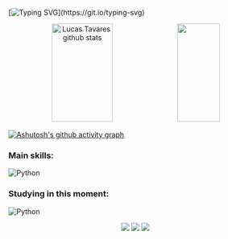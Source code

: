 [![Typing SVG](https://readme-typing-svg.herokuapp.com/?color=00b3ff&size=35&center=true&vCenter=true&width=1000&lines=Oi,+Meu+nome+é+Lucas+Tavares;Tenho+23+anos+;Sou+do+Brasil!;)](https://git.io/typing-svg)

<div align="center">  
  <img width="49%" height="195px" src="https://github-readme-stats.vercel.app/api?username=Pituatu&show_icons=true&count_private=true&hide_border=true&title_color=00b3ff&icon_color=00b3ff&text_color=00b3ff&bg_color=ffffff" alt="Lucas Tavares github stats" /> 
  <img width="41%" height="195px" src="https://github-readme-stats.vercel.app/api/top-langs/?username=Pituatu&layout=compact&hide_border=true&title_color=00b3ff&text_color=00b3ff&bg_color=ffffff" />
</div>

[![Ashutosh's github activity graph](https://github-readme-activity-graph.cyclic.app/graph?username=Pituatu&bg_color=ffffff&color=00b3ff&line=1f13cd&point=00b3ff&area=true&hide_border=true)](https://github.com/ashutosh00710/github-readme-activity-graph)

### Main skills:
![Python](https://img.shields.io/badge/-Python-ffffff?style=for-the-badge&logo=python&labelColor=ffffff)&nbsp;

### Studying in this moment:
![Python](https://img.shields.io/badge/-Python-ffffff?style=for-the-badge&logo=python&labelColor=ffffff)&nbsp;

<div align="center">
  <a href="https://instagram.com/lucax_tavares00" target="_blank"><img src="https://img.shields.io/badge/-Instagram-%23E4405F?style=for-the-badge&logo=instagram&logoColor=white" target="_blank"></a>
  <a href = "mailto:contatolucasert@gmail.com"><img src="https://img.shields.io/badge/-Gmail-%23333?style=for-the-badge&logo=gmail&logoColor=white" target="_blank"></a>
  <a href="https://www.linkedin.com/in/lucas-tavares-33230a267" target="_blank"><img src="https://img.shields.io/badge/-LinkedIn-%230077B5?style=for-the-badge&logo=linkedin&logoColor=white" target="_blank"></a>
</div>

